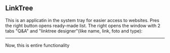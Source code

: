 ## LinkTree

This is an applicatin in the system tray for easier access to websites.
Pres the right button opens ready-made list. 
The right opens the window with 2 tabs "Q&A" and "linktree designer"(like name, link, foto and type):

---
Now, this is entire functionality
